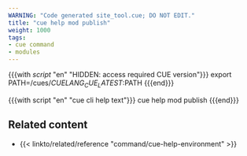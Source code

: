 ```yaml
---
WARNING: "Code generated site_tool.cue; DO NOT EDIT."
title: "cue help mod publish"
weight: 1000
tags:
- cue command
- modules
---
```

{{{with _script_ "en" "HIDDEN: access required CUE version"}}}
export PATH=/cues/$CUELANG_CUE_LATEST:$PATH
{{{end}}}

{{{with script "en" "cue cli help text"}}}
cue help mod publish
{{{end}}}

## Related content

- {{< linkto/related/reference "command/cue-help-environment" >}}